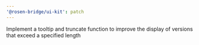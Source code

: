 ```yaml
---
'@rosen-bridge/ui-kit': patch
---
```


Implement a tooltip and truncate function to improve the display of versions that exceed a specified length
